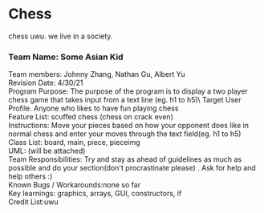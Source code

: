 # Chess
chess uwu.
we live in a society.

### Team Name: Some Asian Kid
Team members: Johnny Zhang, Nathan Gu, Albert Yu\
Revision Date: 4/30/21\
Program Purpose: The purpose of the program is to display a two player chess game that takes input from a text line (eg. h1 to h5)\ 
Target User Profile. Anyone who likes to have fun playing chess\
Feature List: scuffed chess (chess on crack even)\
Instructions: Move your pieces based on how your opponent does like in normal chess and enter your moves through the text field(eg. h1 to h5)\
Class List: board, main, piece, pieceimg\
UML: (will be attached)\
Team Responsibilities: Try and stay as ahead of guidelines as much as possible and do your section(don't procrastinate please) . Ask for help and help others :) \
Known Bugs / Workarounds:none so far\
Key learnings: graphics, arrays, GUI, constructors, if\
Credit List:uwu
